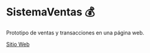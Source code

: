 # SistemaVentas 💰
Prototipo de ventas y transacciones en una página web.

 [Sitio Web](https://jjgilces.github.io/SistemaVentas/)
